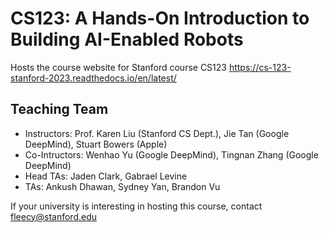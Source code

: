 # CS123: A Hands-On Introduction to Building AI-Enabled Robots
Hosts the course website for Stanford course CS123 https://cs-123-stanford-2023.readthedocs.io/en/latest/

## Teaching Team
- Instructors: Prof. Karen Liu (Stanford CS Dept.), Jie Tan (Google DeepMind), Stuart Bowers (Apple)
- Co-Intructors: Wenhao Yu (Google DeepMind), Tingnan Zhang (Google DeepMind)
- Head TAs: Jaden Clark, Gabrael Levine
- TAs: Ankush Dhawan, Sydney Yan, Brandon Vu


If your university is interesting in hosting this course, contact fleecy@stanford.edu 
